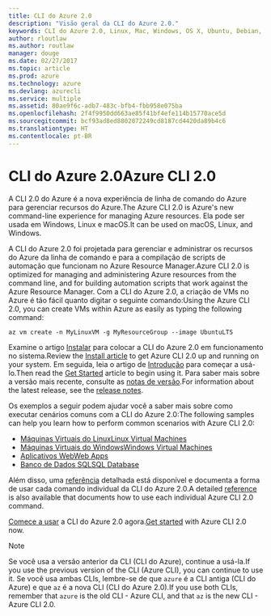 ```yaml
---
title: CLI do Azure 2.0
description: "Visão geral da CLI do Azure 2.0."
keywords: CLI do Azure 2.0, Linux, Mac, Windows, OS X, Ubuntu, Debian, CentOS, RHEL, SUSE, CoreOS, Docker, Windows, Python, PIP
author: rloutlaw
ms.author: routlaw
manager: douge
ms.date: 02/27/2017
ms.topic: article
ms.prod: azure
ms.technology: azure
ms.devlang: azurecli
ms.service: multiple
ms.assetid: 80ae9f6c-adb7-483c-bfb4-fbb958e075ba
ms.openlocfilehash: 2f4f9950dd663ae85f41bf4efe114b15770ace5d
ms.sourcegitcommit: bcf93ad8ed8802072249cd8187cd4420da89b4c6
ms.translationtype: HT
ms.contentlocale: pt-BR
---
```

# <a name="azure-cli-20"></a><span data-ttu-id="571cb-104">CLI do Azure 2.0</span><span class="sxs-lookup"><span data-stu-id="571cb-104">Azure CLI 2.0</span></span>

<span data-ttu-id="571cb-105">A CLI 2.0 do Azure é a nova experiência de linha de comando do Azure para gerenciar recursos do Azure.</span><span class="sxs-lookup"><span data-stu-id="571cb-105">The Azure CLI 2.0 is Azure's new command-line experience for managing Azure resources.</span></span>  <span data-ttu-id="571cb-106">Ela pode ser usada em Windows, Linux e macOS.</span><span class="sxs-lookup"><span data-stu-id="571cb-106">It can be used on macOS, Linux, and Windows.</span></span> 

<span data-ttu-id="571cb-107">A CLI do Azure 2.0 foi projetada para gerenciar e administrar os recursos do Azure da linha de comando e para a compilação de scripts de automação que funcionam no Azure Resource Manager.</span><span class="sxs-lookup"><span data-stu-id="571cb-107">Azure CLI 2.0 is optimized for managing and administering Azure resources from the command line, and for building automation scripts that work against the Azure Resource Manager.</span></span> <span data-ttu-id="571cb-108">Com a CLI do Azure 2.0, a criação de VMs no Azure é tão fácil quanto digitar o seguinte comando:</span><span class="sxs-lookup"><span data-stu-id="571cb-108">Using the Azure CLI 2.0, you can create VMs within Azure as easily as typing the following command:</span></span>

```azurecli
az vm create -n MyLinuxVM -g MyResourceGroup --image UbuntuLTS
```

<span data-ttu-id="571cb-109">Examine o artigo [Instalar](install-azure-cli.md) para colocar a CLI do Azure 2.0 em funcionamento no sistema.</span><span class="sxs-lookup"><span data-stu-id="571cb-109">Review the [Install article](install-azure-cli.md) to get Azure CLI 2.0 up and running on your system.</span></span> <span data-ttu-id="571cb-110">Em seguida, leia o artigo de [Introdução](get-started-with-azure-cli.md) para começar a usá-lo.</span><span class="sxs-lookup"><span data-stu-id="571cb-110">Then read the [Get Started](get-started-with-azure-cli.md) article to begin using it.</span></span>
<span data-ttu-id="571cb-111">Para saber mais sobre a versão mais recente, consulte as [notas de versão](release-notes-azure-cli.md).</span><span class="sxs-lookup"><span data-stu-id="571cb-111">For information about the latest release, see the [release notes](release-notes-azure-cli.md).</span></span>

<span data-ttu-id="571cb-112">Os exemplos a seguir podem ajudar você a saber mais sobre como executar cenários comuns com a CLI do Azure 2.0:</span><span class="sxs-lookup"><span data-stu-id="571cb-112">The following samples can help you learn how to perform common scenarios with Azure CLI 2.0:</span></span>
- [<span data-ttu-id="571cb-113">Máquinas Virtuais do Linux</span><span class="sxs-lookup"><span data-stu-id="571cb-113">Linux Virtual Machines</span></span>](/azure/virtual-machines/virtual-machines-linux-cli-samples?toc=%2fcli%2fazure%2ftoc.json&bc=%2fcli%2fazure%2fbreadcrumb%2ftoc.json)
- [<span data-ttu-id="571cb-114">Máquinas Virtuais do Windows</span><span class="sxs-lookup"><span data-stu-id="571cb-114">Windows Virtual Machines</span></span>](/azure/virtual-machines/virtual-machines-windows-cli-samples?toc=%2fcli%2fazure%2ftoc.json&bc=%2fcli%2fazure%2fbreadcrumb%2ftoc.json)
- [<span data-ttu-id="571cb-115">Aplicativos Web</span><span class="sxs-lookup"><span data-stu-id="571cb-115">Web Apps</span></span>](/azure/app-service-web/app-service-cli-samples?toc=%2fcli%2fazure%2ftoc.json&bc=%2fcli%2fazure%2fbreadcrumb%2ftoc.json)
- [<span data-ttu-id="571cb-116">Banco de Dados SQL</span><span class="sxs-lookup"><span data-stu-id="571cb-116">SQL Database</span></span>](/azure/sql-database/sql-database-cli-samples?toc=%2fcli%2fazure%2ftoc.json&bc=%2fcli%2fazure%2fbreadcrumb%2ftoc.json)

<span data-ttu-id="571cb-117">Além disso, uma [referência](/cli/azure/) detalhada está disponível e documenta a forma de usar cada comando individual da CLI do Azure 2.0.</span><span class="sxs-lookup"><span data-stu-id="571cb-117">A detailed [reference](/cli/azure/) is also available that documents how to use each individual Azure CLI 2.0 command.</span></span>

<span data-ttu-id="571cb-118">[Comece a usar](get-started-with-azure-cli.md) a CLI do Azure 2.0 agora.</span><span class="sxs-lookup"><span data-stu-id="571cb-118">[Get started](get-started-with-azure-cli.md) with Azure CLI 2.0 now.</span></span>


> [!NOTE]
> <span data-ttu-id="571cb-119">Se você usa a versão anterior da CLI (CLI do Azure), continue a usá-la.</span><span class="sxs-lookup"><span data-stu-id="571cb-119">If you use the previous version of the CLI (Azure CLI), you can continue to use it.</span></span>
> <span data-ttu-id="571cb-120">Se você usa ambas CLIs, lembre-se de que `azure` é a CLI antiga (CLI do Azure) e que `az` é a nova CLI (CLI do Azure 2.0).</span><span class="sxs-lookup"><span data-stu-id="571cb-120">If you use both CLIs, remember that `azure` is the old CLI - Azure CLI, and that `az` is the new CLI - Azure CLI 2.0.</span></span> 